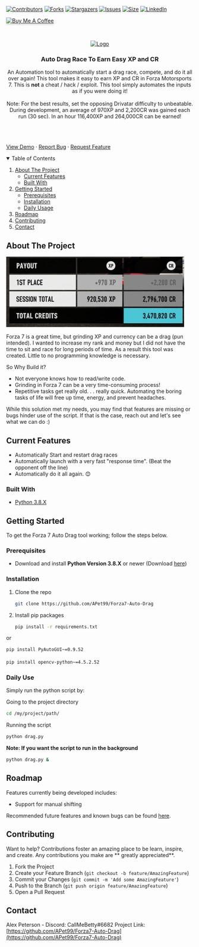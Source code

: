 [![Contributors][contributors-shield]][contributors-url]
[![Forks][forks-shield]][forks-url]
[![Stargazers][stars-shield]][stars-url]
[![Issues][issues-shield]][issues-url]
[![Size][size-shield]][size-url]
[![LinkedIn][linkedin-shield]][linkedin-url]

<a href="https://www.paypal.com/donate?business=42UDCSWF2PHZE&currency_code=USD" target="_blank"><img src="https://www.buymeacoffee.com/assets/img/custom_images/orange_img.png" alt="Buy Me A Coffee" style="height: 41px !important;width: 174px !important;box-shadow: 0px 3px 2px 0px rgba(190, 190, 190, 0.5) !important;-webkit-box-shadow: 0px 3px 2px 0px rgba(190, 190, 190, 0.5) !important;" ></a>


<!-- PROJECT LOGO -->
<br />
<p align="center">
  <a href="https://github.com/APet99/Forza7-Auto-Drag">
    <img src="https://vgboxart.com/resources/logo/15487_forza-motorsport-7-prev.png" alt="Logo" width="256" height="256">
  </a>

<h3 align="center">Auto Drag Race To Earn Easy XP and CR</h3>

  <p align="center">
    An Automation tool to automatically start a drag race, compete, and do it all over again! This tool makes it easy to earn XP and CR in Forza Motorsports 7. This is <strong>not</strong> a cheat / hack / exploit. This tool simply automates the inputs as if you were doing it!
    <br/>
    <br/>
    Note: For the best results, set the opposing Drivatar difficulty to unbeatable. 
    During development, an average of 970XP and 2,200CR was gained each run (30 sec). In an hour 116,400XP and 264,000CR can be earned!
    </p>
    <br />
    <br />
    <br />
    <a href="https://www.youtube.com/watch?v=HS-TL2YRhwo">View Demo</a>
    ·
    <a href="https://github.com/APet99/Forza7-Auto-Drag/issues">Report Bug</a>
    ·
    <a href="https://github.com/APet99/Forza7-Auto-Drag/issues">Request Feature</a>
  </p>




<!-- TABLE OF CONTENTS -->
<details open="open">
  <summary>Table of Contents</summary>
  <ol>
    <li>
      <a href="#about-the-project">About The Project</a>
      <ul>
        <li><a href="#current-features">Current Features</a></li>
        <li><a href="#built-with">Built With</a></li>
      </ul>
    </li>
    <li>
      <a href="#getting-started">Getting Started</a>
      <ul>
        <li><a href="#prerequisites">Prerequisites</a></li>
        <li><a href="#installation">Installation</a></li>
        <li><a href="# daily-usage">Daily Usage</a></li>
      </ul>
    </li>
    <li><a href="#roadmap">Roadmap</a></li>
    <li><a href="#contributing">Contributing</a></li>
    <li><a href="#contact">Contact</a></li>
  </ol>
</details>



<!-- ABOUT THE PROJECT -->

## About The Project

![proof2_img][proof2_img]

Forza 7 is a great time, but grinding XP and currency can be a drag (pun intended). I wanted to increase my rank and
money but I did not have the time to sit and race for long periods of time. As a result this tool was created. Little to
no programming knowledge is necessary.

So Why Build it?

* Not everyone knows how to read/write code.
* Grinding in Forza 7 can be a very time-consuming process!
* Repetitive tasks get really old. . . really quick. Automating the boring tasks of life will free up time, energy, and
  prevent headaches.

While this solution met my needs, you may find that features are missing or bugs hinder use of the script. If that is
the case, reach out and let's see what we can do :)

## Current Features

* Automatically Start and restart drag races
* Automatically launch with a very fast "response time". (Beat the opponent off the line)
* Automatically do it all again. 😊

### Built With

* [Python 3.8.X](https://www.python.org/downloads/)

<!-- GETTING STARTED -->

## Getting Started

To get the Forza 7 Auto Drag tool working; follow the steps below.

### Prerequisites

* Download and install **Python Version 3.8.X** or newer (Download [here](https://www.python.org/downloads/))

### Installation

1. Clone the repo
   ```sh
   git clone https://github.com/APet99/Forza7-Auto-Drag
   ```
3. Install pip packages

   ```sh
   pip install -r requirements.txt
   ```

or

   ```sh
   pip install PyAutoGUI~=0.9.52
   
   pip install opencv-python~=4.5.2.52
   
   ```

### Daily Use

Simply run the python script by:

Going to the project directory

   ```sh
   cd /my/project/path/
   ```

Running the script

   ```sh
   python drag.py
   ```

**Note: If you want the script to run in the background**

   ```sh
   python drag.py &
   ```

## Roadmap

Features currently being developed includes:

* Support for manual shifting

Recommended future features and known bugs can be found [here](https://github.com/APet99/Forza7-Auto-Drag/issues).




<!-- CONTRIBUTING -->

## Contributing

Want to help? Contributions foster an amazing place to be learn, inspire, and create. Any contributions you make are **
greatly appreciated**.

1. Fork the Project
2. Create your Feature Branch (`git checkout -b feature/AmazingFeature`)
3. Commit your Changes (`git commit -m 'Add some AmazingFeature'`)
4. Push to the Branch (`git push origin feature/AmazingFeature`)
5. Open a Pull Request

<!-- CONTACT -->

## Contact

Alex Peterson - Discord: CallMeBetty#6682 Project
Link: [https://github.com/APet99/Forza7-Auto-Drag](https://github.com/APet99/Forza7-Auto-Drag)


[contributors-shield]: https://img.shields.io/github/contributors/APet99/Forza7-Auto-Drag?style=plastic&logo=appveyor

[contributors-url]: https://github.com/APet99/Forza7-Auto-Drag/graphs/contributors

[forks-shield]: https://img.shields.io/github/forks/APet99/Forza7-Auto-Drag?style=plastic&logo=appveyor

[forks-url]: https://github.com/APet99/Forza7-Auto-Drag/network/members

[stars-shield]: https://img.shields.io/github/stars/APet99/Forza7-Auto-Drag?style=plastic&logo=appveyor

[stars-url]: https://github.com/APet99/Forza7-Auto-Drag/stargazers

[issues-shield]: https://img.shields.io/github/issues/APet99/Forza7-Auto-Drag?style=plastic&logo=appveyor

[issues-url]: https://github.com/APet99/Forza7-Auto-Drag/issues

[size-shield]: https://img.shields.io/github/repo-size/APet99/Forza7-Auto-Drag?style=plastic&logo=appveyor

[size-url]: https://github.com/APet99/Forza7-Auto-Drag/releases/tag/1.0.0

[issues-url]: https://github.com/APet99/Forza7-Auto-Drag/archive/master.zip


[linkedin-shield]: https://img.shields.io/badge/-LinkedIn-black?style=plastic&logo=appveyor

[linkedin-url]: https://www.linkedin.com/in/alexpeterson99/


[download-url]: https://github.com/APet99/Forza7-Auto-Drag/releases/tag/v1.1.0

[proof2_img]: images/ProofOfResults.png

